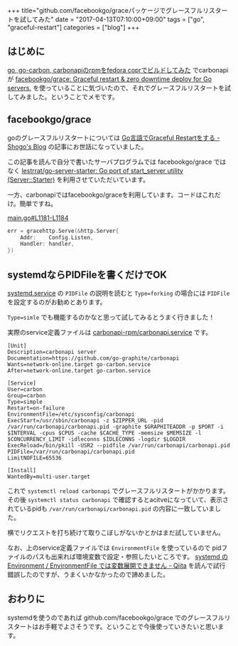 +++
title="github.com/facebookgo/graceパッケージでグレースフルリスタートを試してみた"
date = "2017-04-13T07:10:00+09:00"
tags = ["go", "graceful-restart"]
categories = ["blog"]
+++



## はじめに

[go, go-carbon, carbonapiのrpmをfedora coprでビルドしてみた](/blog/2017/04/13/built-go-carbon-and-carbonapi-rpm/) でcarbonapiが
[facebookgo/grace: Graceful restart & zero downtime deploy for Go servers.](https://github.com/facebookgo/grace/)
を使っていることに気づいたので、それでグレースフルリスタートを試してみました。ということでメモです。

## facebookgo/grace

goのグレースフルリスタートについては
[Go言語でGraceful Restartをする - Shogo's Blog](https://shogo82148.github.io/blog/2015/05/03/golang-graceful-restart/)
の記事にお世話になっていました。

この記事を読んで自分で書いたサーバプログラムでは facebookgo/grace ではなく
[lestrrat/go-server-starter: Go port of start_server utility (Server::Starter)](https://github.com/lestrrat/go-server-starter)
を利用させていただいています。

一方、carbonapiではfacebookgo/graceを利用しています。コードはこれだけ。簡単ですね。

[main.go#L1181-L1184](https://github.com/go-graphite/carbonapi/blob/1ac234b878f90ba657f6ed332452bd808e7ccb6c/main.go#L1181-L1184)

```go
err = gracehttp.Serve(&http.Server{
    Addr:    Config.Listen,
    Handler: handler,
})
```

## systemdならPIDFileを書くだけでOK

[systemd.service](https://www.freedesktop.org/software/systemd/man/systemd.service.html#PIDFile=) の `PIDFile` の説明を読むと `Type=forking` の場合には `PIDFile` を設定するのがお勧めとあります。

`Type=simle` でも機能するのかなと思って試してみるとうまく行きました！

実際のservice定義ファイルは
[carbonapi-rpm/carbonapi.service](https://github.com/hnakamur/carbonapi-rpm/blob/84659a13ce235f33a9c699f93cfe6d2864850b9e/SOURCES/carbonapi.service)
です。

```text
[Unit]
Description=carbonapi server
Documentation=https://github.com/go-graphite/carbonapi
Wants=network-online.target go-carbon.service
After=network-online.target go-carbon.service

[Service]
User=carbon
Group=carbon
Type=simple
Restart=on-failure
EnvironmentFile=/etc/sysconfig/carbonapi
ExecStart=/usr/sbin/carbonapi -z $ZIPPER_URL -pid /var/run/carbonapi/carbonapi.pid -graphite $GRAPHITEADDR -p $PORT -i $INTERVAL -cpus $CPUS -cache $CACHE_TYPE -memsize $MEMSIZE -l $CONCURRENCY_LIMIT -idleconns $IDLECONNS -logdir $LOGDIR
ExecReload=/bin/pkill -USR2 --pidfile /var/run/carbonapi/carbonapi.pid
PIDFile=/var/run/carbonapi/carbonapi.pid
LimitNOFILE=65536

[Install]
WantedBy=multi-user.target
```

これで `systemctl reload carbonapi` でグレースフルリスタートがかかります。
その後 `systemctl status carbonapi` で確認するとacitveになっていて、表示されているpidも `/var/run/carbonapi/carbonapi.pid` の内容に一致していました。

横でリクエストを打ち続けて取りこぼしがないかとかはまだ試していません。

なお、上のservice定義ファイルでは `EnvironmentFile` を使っているので
pidファイルのパスも出来れば環境変数で設定・参照したいところです。
[systemd の Environment / EnvironmentFile では変数展開できません - Qiita](http://qiita.com/kobanyan/items/f8e8a3bd5406e1d290fb)
を読んで試行錯誤したのですが、うまくいかなかったので諦めました。

## おわりに

systemdを使うのであれば github.com/facebookgo/grace でのグレースフルリスタートはお手軽でよさそうです。ということで今後使っていきたいと思います。

